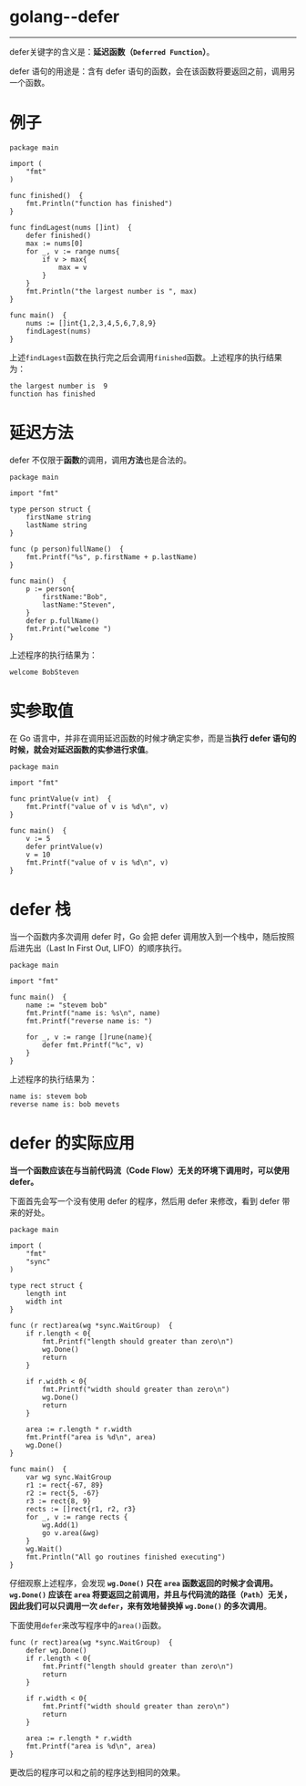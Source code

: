 ﻿# golang--defer
---
defer关键字的含义是：**延迟函数（`Deferred Function`）**。

defer 语句的用途是：含有 defer 语句的函数，会在该函数将要返回之前，调用另一个函数。

# 例子
```
package main

import (
	"fmt"
)

func finished()  {
	fmt.Println("function has finished")
}

func findLagest(nums []int)  {
	defer finished()
	max := nums[0]
	for _, v := range nums{
		if v > max{
			max = v
		}
	}
	fmt.Println("the largest number is ", max)
}

func main()  {
	nums := []int{1,2,3,4,5,6,7,8,9}
	findLagest(nums)
}
```
上述`findLagest`函数在执行完之后会调用`finished`函数。上述程序的执行结果为：
```
the largest number is  9
function has finished
```

# 延迟方法
defer 不仅限于**函数**的调用，调用**方法**也是合法的。
```
package main

import "fmt"

type person struct {
	firstName string
	lastName string
}

func (p person)fullName()  {
	fmt.Printf("%s", p.firstName + p.lastName)
}

func main()  {
	p := person{
		firstName:"Bob",
		lastName:"Steven",
	}
	defer p.fullName()
	fmt.Print("welcome ")
}
```
上述程序的执行结果为：
```
welcome BobSteven
```

# 实参取值
在 Go 语言中，并非在调用延迟函数的时候才确定实参，而是当**执行 defer 语句的时候，就会对延迟函数的实参进行求值**。
```
package main

import "fmt"

func printValue(v int)  {
	fmt.Printf("value of v is %d\n", v)
}

func main()  {
	v := 5
	defer printValue(v)
	v = 10
	fmt.Printf("value of v is %d\n", v)
}
```

# defer 栈
当一个函数内多次调用 defer 时，Go 会把 defer 调用放入到一个栈中，随后按照后进先出（Last In First Out, LIFO）的顺序执行。

```
package main

import "fmt"

func main()  {
	name := "stevem bob"
	fmt.Printf("name is: %s\n", name)
	fmt.Printf("reverse name is: ")

	for _, v := range []rune(name){
		defer fmt.Printf("%c", v)
	}
}
```
上述程序的执行结果为：
```
name is: stevem bob
reverse name is: bob mevets
```

# defer 的实际应用
**当一个函数应该在与当前代码流（Code Flow）无关的环境下调用时，可以使用 defer。**

下面首先会写一个没有使用 defer 的程序，然后用 defer 来修改，看到 defer 带来的好处。

```
package main

import (
	"fmt"
	"sync"
)

type rect struct {
	length int
	width int
}

func (r rect)area(wg *sync.WaitGroup)  {
	if r.length < 0{
		fmt.Printf("length should greater than zero\n")
		wg.Done()
		return
	}

	if r.width < 0{
		fmt.Printf("width should greater than zero\n")
		wg.Done()
		return
	}

	area := r.length * r.width
	fmt.Printf("area is %d\n", area)
	wg.Done()
}

func main()  {
	var wg sync.WaitGroup
	r1 := rect{-67, 89}
	r2 := rect{5, -67}
	r3 := rect{8, 9}
	rects := []rect{r1, r2, r3}
	for _, v := range rects {
		wg.Add(1)
		go v.area(&wg)
	}
	wg.Wait()
	fmt.Println("All go routines finished executing")
}
```
仔细观察上述程序，会发现 **`wg.Done()` 只在 `area` 函数返回的时候才会调用。`wg.Done()` 应该在 `area` 将要返回之前调用，并且与代码流的路径（`Path`）无关，因此我们可以只调用一次 `defer`，来有效地替换掉 `wg.Done()` 的多次调用**。

下面使用`defer`来改写程序中的`area()`函数。
```
func (r rect)area(wg *sync.WaitGroup)  {
	defer wg.Done()
	if r.length < 0{
		fmt.Printf("length should greater than zero\n")
		return
	}

	if r.width < 0{
		fmt.Printf("width should greater than zero\n")
		return
	}

	area := r.length * r.width
	fmt.Printf("area is %d\n", area)
}
```
更改后的程序可以和之前的程序达到相同的效果。


